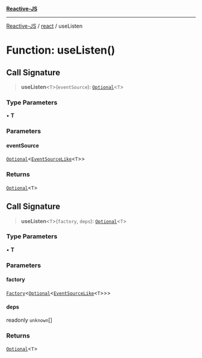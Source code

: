 [**Reactive-JS**](../../README.md)

***

[Reactive-JS](../../README.md) / [react](../README.md) / useListen

# Function: useListen()

## Call Signature

> **useListen**\<`T`\>(`eventSource`): [`Optional`](../../functions/type-aliases/Optional.md)\<`T`\>

### Type Parameters

• **T**

### Parameters

#### eventSource

[`Optional`](../../functions/type-aliases/Optional.md)\<[`EventSourceLike`](../../computations/interfaces/EventSourceLike.md)\<`T`\>\>

### Returns

[`Optional`](../../functions/type-aliases/Optional.md)\<`T`\>

## Call Signature

> **useListen**\<`T`\>(`factory`, `deps`): [`Optional`](../../functions/type-aliases/Optional.md)\<`T`\>

### Type Parameters

• **T**

### Parameters

#### factory

[`Factory`](../../functions/type-aliases/Factory.md)\<[`Optional`](../../functions/type-aliases/Optional.md)\<[`EventSourceLike`](../../computations/interfaces/EventSourceLike.md)\<`T`\>\>\>

#### deps

readonly `unknown`[]

### Returns

[`Optional`](../../functions/type-aliases/Optional.md)\<`T`\>
